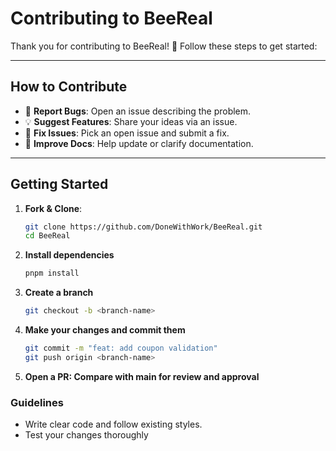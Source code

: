# Contributing to BeeReal

Thank you for contributing to BeeReal! 🚀 Follow these steps to get started:

---

## How to Contribute

- 🐛 **Report Bugs**: Open an issue describing the problem.
- 💡 **Suggest Features**: Share your ideas via an issue.
- 🔧 **Fix Issues**: Pick an open issue and submit a fix.
- 📖 **Improve Docs**: Help update or clarify documentation.

---

## Getting Started

1. **Fork & Clone**:

   ```bash
   git clone https://github.com/DoneWithWork/BeeReal.git
   cd BeeReal
   ```

2. **Install dependencies**
   ```bash
   pnpm install
   ```
3. **Create a branch**
   ```bash
   git checkout -b <branch-name>
   ```
4. **Make your changes and commit them**
   ```bash
   git commit -m "feat: add coupon validation"
   git push origin <branch-name>
   ```
5. **Open a PR: Compare with main for review and approval**

### Guidelines

- Write clear code and follow existing styles.
- Test your changes thoroughly
